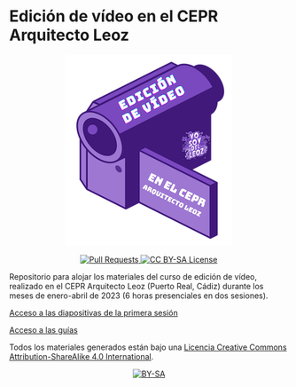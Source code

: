 # Edición de vídeo en el CEPR Arquitecto Leoz

<p align="center">
<img src="https://github.com/DavidLMS/formacion-profesorado-edicion-video-cepr-arquitecto-leoz/blob/main/assets/logo-min.png?raw=true" alt="Logo">
</p>

<p align="center">
  <a href="https://github.com/DavidLMS/formacion-profesorado-edicion-video/pulls">
    <img src="https://img.shields.io/badge/PRs-welcome-brightgreen.svg?longCache=true" alt="Pull Requests">
  </a>
  <a href="LICENSE">
      <img src="https://img.shields.io/badge/License-CC%20BY--SA%204.0-lightgrey.svg?longCache=true" alt="CC BY-SA License">
    </a>
</p>

Repositorio para alojar los materiales del curso de edición de vídeo, realizado en el CEPR Arquitecto Leoz (Puerto Real, Cádiz) durante los meses de enero-abril de 2023 (6 horas presenciales en dos sesiones).

[Acceso a las diapositivas de la primera sesión](/slides/sesion1.html)

[Acceso a las guías](/guides)

[cc-by-sa]: http://creativecommons.org/licenses/by-sa/4.0/
[cc-by-sa-image]: https://licensebuttons.net/l/by-sa/4.0/88x31.png
[cc-by-sa-shield]: https://img.shields.io/badge/License-CC%20BY--SA%204.0-lightgrey.svg

Todos los materiales generados están bajo una
[Licencia Creative Commons Attribution-ShareAlike 4.0 International][cc-by-sa].

<p align="center"> <a href="http://creativecommons.org/licenses/by-sa/4.0/">
    <img src="https://licensebuttons.net/l/by-sa/4.0/88x31.png" alt="BY-SA">
  </a> </p>

